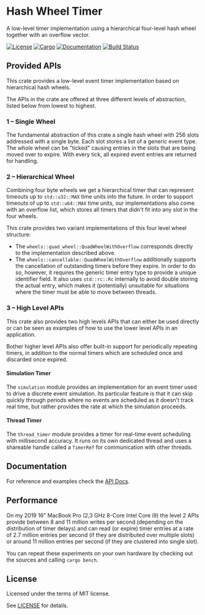 # Hash Wheel Timer

A low-level timer implementation using a hierarchical four-level hash wheel together with an overflow vector.

[![License](https://img.shields.io/badge/license-MIT-blue.svg)](https://github.com/Bathtor/rust-hash-wheel-timer)
[![Cargo](https://img.shields.io/crates/v/hierarchical_hash_wheel_timer?label=Cargo&style=plastic)](https://crates.io/crates/hierarchical_hash_wheel_timer) 
[![Documentation](https://docs.rs/hierarchical_hash_wheel_timer/badge.svg)](https://docs.rs/hierarchical_hash_wheel_timer)
[![Build Status](https://github.com/Bathtor/rust-hash-wheel-timer/actions/workflows/ci.yml/badge.svg)](https://github.com/Bathtor/rust-hash-wheel-timer/actions/workflows/ci.yml)

## Provided APIs

This crate provides a low-level event timer implementation based on hierarchical hash wheels.

The APIs in the crate are offered at three different levels of abstraction, listed below from lowest to highest.

### 1 – Single Wheel
The fundamental abstraction of this crate a single hash wheel with 256 slots addressed with a single byte. Each slot stores a list of a generic event type.
The whole wheel can be "ticked" causing entries in the slots that are being moved over to expire. With every tick, all expired event entries are returned for handling.

### 2 – Hierarchical Wheel
Combining four byte wheels we get a hierarchical timer that can represent timeouts up to `std::u32::MAX` time units into the future.
In order to support timeouts of up to `std::u64::MAX` time units, our implementations also come with an overflow list, which stores all timers that didn't fit into any slot in the four wheels.

This crate provides two variant implementations of this four level wheel structure:

- The `wheels::quad_wheel::QuadWheelWithOverflow` corresponds directly to the implementation described above.
- The `wheels::cancellable::QuadWheelWithOverflow` additionally supports the cancellation of outstanding timers before they expire. In order to do so, however, it requires the generic timer entry type to provide a unique identifier field. It also uses `std::rc::Rc` internally to avoid double storing the actual entry, which makes it (potentially) unsuitable for situations where the timer must be able to move between threads.

### 3 – High Level APIs
This crate also provides two high levels APIs that can either be used directly or can be seen as examples of how to use the lower level APIs in an application.

Bother higher level APIs also offer built-in support for periodically repeating timers, in addition to the normal timers which are scheduled once and discarded once expired.

#### Simulation Timer
The `simulation` module provides an implementation for an event timer used to drive a discrete event simulation.
Its particular feature is that it can skip quickly through periods where no events are scheduled as it doesn't track real time, but rather provides the rate at which the simulation proceeds.

#### Thread Timer
The `thread_timer` module provides a timer for real-time event scheduling with millisecond accuracy.
It runs on its own dedicated thread and uses a shareable handle called a `TimerRef` for communication with other threads.

## Documentation

For reference and examples check the [API Docs](https://docs.rs/hierarchical_hash_wheel_timer).

## Performance

On my 2019 16" MacBook Pro (2,3 GHz 8-Core Intel Core i9) the level 2 APIs provide between 8 and 11 million writes per second (depending on the distribution of timer delays) and can read (or expire) timer entries at a rate of 2.7 million entries per second (if they are distributed over multiple slots) or around 11 million entries per second (if they are clustered into single slot).

You can repeat these experiments on your own hardware by checking out the sources and calling `cargo bench`.

## License

Licensed under the terms of MIT license.

See [LICENSE](LICENSE) for details.
